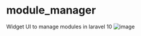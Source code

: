 # module_manager
Widget UI to manage modules in laravel 10
![image](https://github.com/user-attachments/assets/d54c0efa-d25e-4aa9-8b45-7deb3888bdc0)
